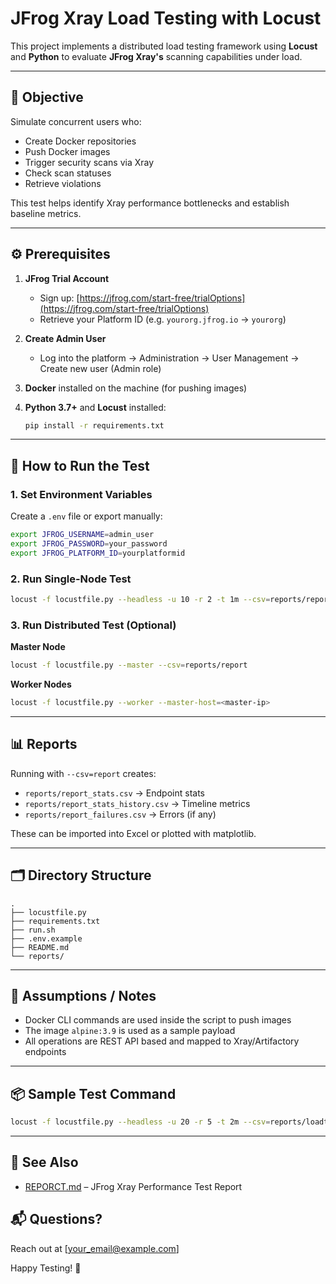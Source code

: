 # JFrog Xray Load Testing with Locust

This project implements a distributed load testing framework using **Locust** and **Python** to evaluate **JFrog Xray's** scanning capabilities under load.

---

## 📌 Objective

Simulate concurrent users who:

* Create Docker repositories
* Push Docker images
* Trigger security scans via Xray
* Check scan statuses
* Retrieve violations

This test helps identify Xray performance bottlenecks and establish baseline metrics.

---

## ⚙️ Prerequisites

1. **JFrog Trial Account**

   * Sign up: [https://jfrog.com/start-free/trialOptions](https://jfrog.com/start-free/trialOptions)
   * Retrieve your Platform ID (e.g. `yourorg.jfrog.io` → `yourorg`)

2. **Create Admin User**

   * Log into the platform → Administration → User Management → Create new user (Admin role)

3. **Docker** installed on the machine (for pushing images)

4. **Python 3.7+** and **Locust** installed:

   ```bash
   pip install -r requirements.txt
   ```

---

## 🚀 How to Run the Test

### 1. Set Environment Variables

Create a `.env` file or export manually:

```bash
export JFROG_USERNAME=admin_user
export JFROG_PASSWORD=your_password
export JFROG_PLATFORM_ID=yourplatformid
```

### 2. Run Single-Node Test

```bash
locust -f locustfile.py --headless -u 10 -r 2 -t 1m --csv=reports/report
```

### 3. Run Distributed Test (Optional)

**Master Node**

```bash
locust -f locustfile.py --master --csv=reports/report
```

**Worker Nodes**

```bash
locust -f locustfile.py --worker --master-host=<master-ip>
```

---

## 📊 Reports

Running with `--csv=report` creates:

* `reports/report_stats.csv` → Endpoint stats
* `reports/report_stats_history.csv` → Timeline metrics
* `reports/report_failures.csv` → Errors (if any)

These can be imported into Excel or plotted with matplotlib.

---

## 🗂 Directory Structure

```
.
├── locustfile.py
├── requirements.txt
├── run.sh
├── .env.example
├── README.md
└── reports/
```

---

## 🧠 Assumptions / Notes

* Docker CLI commands are used inside the script to push images
* The image `alpine:3.9` is used as a sample payload
* All operations are REST API based and mapped to Xray/Artifactory endpoints

---

## 📦 Sample Test Command

```bash
locust -f locustfile.py --headless -u 20 -r 5 -t 2m --csv=reports/loadtest
```

---

## 📘 See Also

* [REPORCT.md](REPORT.md) – JFrog Xray Performance Test Report

## 📬 Questions?

Reach out at \[[your\_email@example.com](mailto:your_email@example.com)]

Happy Testing! 🎯
